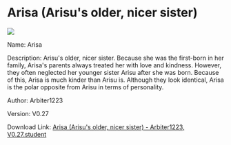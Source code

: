 # Arisa (Arisu's older, nicer sister)

<img src = "https://raw.githubusercontent.com/Arbiter1223/Koukou-Gurashi-Custom-Students/master/Students/Files/Arisa%20(Arisu's%20older%2C%20nicer%20sister).png">

Name: Arisa

Description: Arisu's older, nicer sister. Because she was the first-born in her family, Arisa's parents always treated her with love and kindness. However, they often neglected her younger sister Arisu after she was born. Because of this, Arisa is much kinder than Arisu is. Although they look identical, Arisa is the polar opposite from Arisu in terms of personality.

Author: Arbiter1223

Version: V0.27

Download Link: <a href="https://raw.githubusercontent.com/Arbiter1223/Koukou-Gurashi-Custom-Students/master/Students/Files/Arisa%20(Arisu's%20older%2C%20nicer%20sister)%20-%20Arbiter1223%2C%20V0.27.student">Arisa (Arisu's older, nicer sister) - Arbiter1223, V0.27.student</a>
